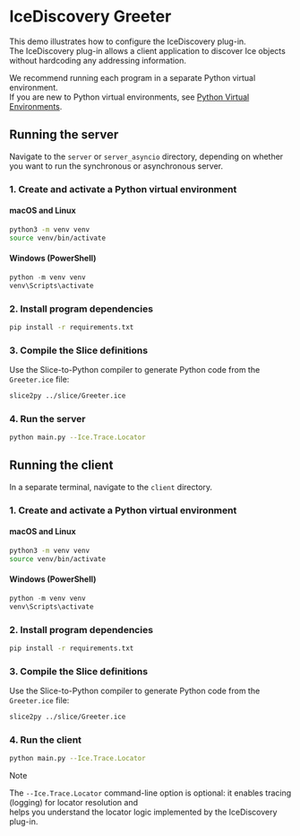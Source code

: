 # IceDiscovery Greeter

This demo illustrates how to configure the IceDiscovery plug-in.  
The IceDiscovery plug-in allows a client application to discover Ice objects without hardcoding any addressing information.

We recommend running each program in a separate Python virtual environment.  
If you are new to Python virtual environments, see [Python Virtual Environments].

## Running the server

Navigate to the `server` or `server_asyncio` directory, depending on whether you want to run the synchronous or asynchronous server.

### 1. Create and activate a Python virtual environment

#### macOS and Linux

```bash
python3 -m venv venv
source venv/bin/activate
```

#### Windows (PowerShell)

```powershell
python -m venv venv
venv\Scripts\activate
```

### 2. Install program dependencies

```bash
pip install -r requirements.txt
```

### 3. Compile the Slice definitions

Use the Slice-to-Python compiler to generate Python code from the `Greeter.ice` file:

```bash
slice2py ../slice/Greeter.ice
```

### 4. Run the server

```bash
python main.py --Ice.Trace.Locator
```

## Running the client

In a separate terminal, navigate to the `client` directory.

### 1. Create and activate a Python virtual environment

#### macOS and Linux

```bash
python3 -m venv venv
source venv/bin/activate
```

#### Windows (PowerShell)

```powershell
python -m venv venv
venv\Scripts\activate
```

### 2. Install program dependencies

```bash
pip install -r requirements.txt
```

### 3. Compile the Slice definitions

Use the Slice-to-Python compiler to generate Python code from the `Greeter.ice` file:

```bash
slice2py ../slice/Greeter.ice
```

### 4. Run the client

```bash
python main.py --Ice.Trace.Locator
```

> [!NOTE]  
> The `--Ice.Trace.Locator` command-line option is optional: it enables tracing (logging) for locator resolution and  
> helps you understand the locator logic implemented by the IceDiscovery plug-in.

[Python Virtual Environments]: https://docs.python.org/3/tutorial/venv.html
